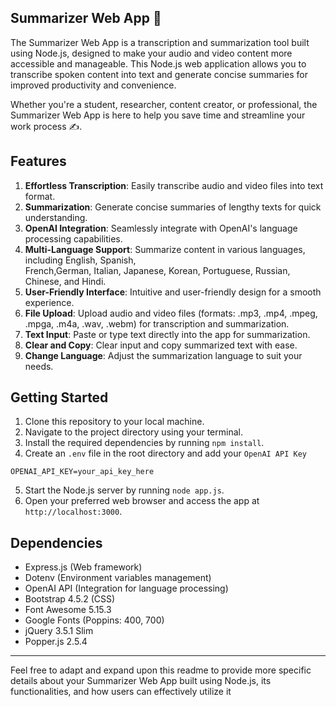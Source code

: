 ## Summarizer Web App 📜

The Summarizer Web App is a transcription and summarization tool built using Node.js, designed to make your audio and video content more accessible and manageable. This Node.js web application allows you to transcribe spoken content into text and generate concise summaries for improved productivity and convenience. 

Whether you're a student, researcher, content creator, or professional, the Summarizer Web App is here to help you save time and streamline your work process ✍️.

## Features

1. **Effortless Transcription**: Easily transcribe audio and video files into text format.
2. **Summarization**: Generate concise summaries of lengthy texts for quick understanding.
3. **OpenAI Integration**: Seamlessly integrate with OpenAI's language processing capabilities.
4. **Multi-Language Support**: Summarize content in various languages, including English, Spanish,  
      French,German, Italian, Japanese, Korean, Portuguese, Russian, Chinese, and Hindi.
5. **User-Friendly Interface**: Intuitive and user-friendly design for a smooth experience.
6. **File Upload**: Upload audio and video files (formats: .mp3, .mp4, .mpeg, .mpga, .m4a, .wav, .webm) 
      for transcription and summarization.
7. **Text Input**: Paste or type text directly into the app for summarization.
8. **Clear and Copy**: Clear input and copy summarized text with ease.
9. **Change Language**: Adjust the summarization language to suit your needs.


## Getting Started

1. Clone this repository to your local machine.
2. Navigate to the project directory using your terminal.
3. Install the required dependencies by running `npm install`.
4. Create an `.env` file in the root directory and add your `OpenAI API Key`
   
  ```
  OPENAI_API_KEY=your_api_key_here

  ```
5. Start the Node.js server by running `node app.js`.
6. Open your preferred web browser and access the app at `http://localhost:3000`.

## Dependencies
- Express.js (Web framework)
- Dotenv (Environment variables management)
- OpenAI API (Integration for language processing)
- Bootstrap 4.5.2 (CSS)
- Font Awesome 5.15.3
- Google Fonts (Poppins: 400, 700)
- jQuery 3.5.1 Slim
- Popper.js 2.5.4

<hr/>

Feel free to adapt and expand upon this readme to provide more specific details about your Summarizer Web App built using Node.js, its functionalities, and how users can effectively utilize it